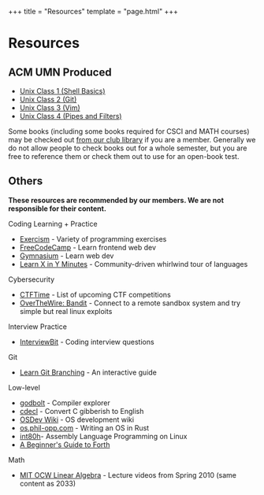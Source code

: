 +++
title = "Resources"
template = "page.html"
+++

Resources
=========

ACM UMN Produced
----------------

-	[Unix Class 1 (Shell Basics)](https://acm.umn.edu/~nathan/unix-videos/ACM-UNIX_2018-09-14_twopane.mp4)
-	[Unix Class 2 (Git)](https://acm.umn.edu/~nathan/unix-videos/ACM-UNIX_2018-09-21_widescreen.mp4)
-	[Unix Class 3 (Vim)](https://acm.umn.edu/~nathan/unix-videos/ACM-UNIX_2018-09-28_twopane.mp4)
-	[Unix Class 4 (Pipes and Filters)](https://acm.umn.edu/~nathan/unix-videos/ACM-UNIX_2018-10-05_twopane.mp4)

Some books (including some books required for CSCI and MATH courses) may be checked out [from our club library](https://docs.google.com/spreadsheets/d/1E41HMi-UMuuOjOiDlHnmpadpqBOudx8P2hRbqV7zZOo/edit?usp=sharing) if you are a member. Generally we do not allow people to check books out for a whole semester, but you are free to reference them or check them out to use for an open-book test.

Others
------

**These resources are recommended by our members. We are not responsible for their content.**

Coding Learning + Practice

- [Exercism](https://exercism.io/) - Variety of programming exercises
- [FreeCodeCamp](https://www.freecodecamp.org/) - Learn frontend web dev
- [Gymnasium](https://thegymnasium.com/) - Learn web dev
- [Learn X in Y Minutes](https://learnxinyminutes.com/) - Community-driven whirlwind tour of languages

Cybersecurity

- [CTFTime](https://ctftime.org/) - List of upcoming CTF competitions
- [OverTheWire: Bandit](http://overthewire.org/wargames/bandit/) - Connect to a remote sandbox system and try simple but real linux exploits

Interview Practice

- [InterviewBit](https://www.interviewbit.com/) - Coding interview questions

Git

- [Learn Git Branching](https://learngitbranching.js.org/) - An interactive guide

Low-level

- [godbolt](https://godbolt.org/) - Compiler explorer
- [cdecl](https://cdecl.org/) - Convert C gibberish to English
- [OSDev Wiki](https://wiki.osdev.org/Main_Page) - OS development wiki
- [os.phil-opp.com](https://os.phil-opp.com/) - Writing an OS in Rust
- [int80h](http://www.int80h.org/)- Assembly Language Programming on Linux
- [A Beginner's Guide to Forth](http://galileo.phys.virginia.edu/classes/551.jvn.fall01/primer.htm)

Math

- [MIT OCW Linear Algebra](https://ocw.mit.edu/courses/mathematics/18-06-linear-algebra-spring-2010/video-lectures/) - Lecture videos from Spring 2010 (same content as 2033)



